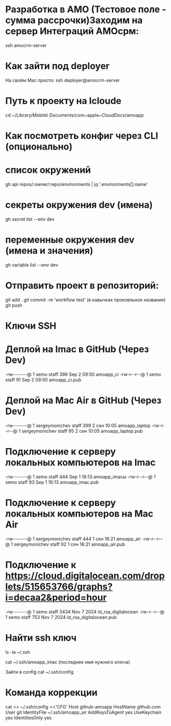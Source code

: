 # Разработка в АМО (Тестовое поле - сумма рассрочки)Заходим на сервер Интеграций АМОсрм: 
ssh amocrm-server

# Как зайти под deployer
На своём Mac просто:
ssh deployer@amocrm-server

# Путь к проекту на Icloude 
cd ~/Library/Mobile\ Documents/com~apple~CloudDocs/amoapp

# Как посмотреть конфиг через CLI (опционально)
# список окружений
gh api repos/:owner/:repo/environments | jq '.environments[].name'

# секреты окружения dev (имена)
gh secret list --env dev

# переменные окружения dev (имена и значения)
gh variable list --env dev



# Отправить проект в репозиторий: 
git add .
git commit -m 'workflow test' (в кавычках произвльное название)
git push


# Ключи SSH 

# Деплой на Imac в GitHub (Через Dev)
-rw-------@  1 semo  staff   399 Sep  2 09:50 amoapp_ci
-rw-r--r--@  1 semo  staff    91 Sep  2 09:50 amoapp_ci.pub

# Деплой на Mac Air в GitHub (Через Dev)
-rw-------@  1 sergeymonichev  staff   399  2 сен 10:05 amoapp_laptop
-rw-r--r--@  1 sergeymonichev  staff    95  2 сен 10:05 amoapp_laptop.pub

# Подключение к серверу локальных компьютеров на Imac
-rw-------@  1 semo  staff   444 Sep  1 16:13 amoapp_imacы
-rw-r--r--@  1 semo  staff    93 Sep  1 16:13 amoapp_imac.pub

# Подключение к серверу локальных компьютеров на Mac Air
-rw-------@  1 sergeymonichev  staff   444  1 сен 16:21 amoapp_air
-rw-r--r--@  1 sergeymonichev  staff    92  1 сен 16:21 amoapp_air.pub

# Подключение к https://cloud.digitalocean.com/droplets/515653766/graphs?i=decaa2&period=hour
-rw-------@  1 semo  staff  3434 Nov  7  2024 id_rsa_digitalocean
-rw-r--r--@  1 semo  staff   753 Nov  7  2024 id_rsa_digitalocean.pub

# Найти ssh ключ
ls -la ~/.ssh

cat ~/.ssh/amoapp_imac (последнее имя нужного ключа)

Зайти в config
cat ~/.ssh/config

# Команда коррекции 
cat >> ~/.ssh/config <<'CFG'
Host github-amoapp
  HostName github.com
  User git
  IdentityFile ~/.ssh/amoapp_air
  AddKeysToAgent yes
  UseKeychain yes
  IdentitiesOnly yes